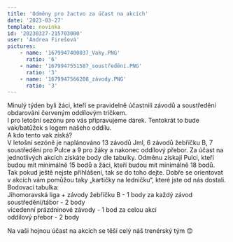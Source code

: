 ```yaml
---
title: 'Odměny pro žactvo za účast na akcích'
date: '2023-03-27'
template: novinka
id: '20230327-215703000'
user: 'Andrea Firešová'
pictures:
    - name: '1679947400037_Vaky.PNG'
      ratio: '6'
    - name: '1679947551587_soustředění.PNG'
      ratio: '3'
    - name: '1679947566208_závody.PNG'
      ratio: '3'
---
```

Minulý týden byli žáci, kteří se pravidelně účastnili závodů a soustředění obdarováni červeným oddílovým tričkem.  
I pro letošní sezónu pro vás připravujeme dárek. Tentokrát to bude vak/batůžek s logem našeho oddílu.  
A kdo tento vak získá?  
V letošní sezóně je naplánováno 13 závodů Jml, 6 závodů žebříčku B, 7 soustředění pro Pulce a 9 pro žáky a nakonec oddílový přebor. Za účast na jednotlivých akcích získáte body dle tabulky. Odměnu získají Pulci, kteří budou mít minimálně 15 bodů a žáci, kteří budou mít minimálně 18 bodů.  
Tak pokud ještě nejste přihlášení, tak se do toho dejte. Dobře se orientovat v akcích vám pomůžou taky „kartičky na ledničku“, které jste od nás dostali.  
Bodovací tabulka:  
Jihomoravská liga + závody žebříčku B - 1 body za každý závod  
soustředění/tábor - 2 body  
vícedenní prázdninové závody - 1 bod za celou akci  
oddílový přebor - 2 body

Na vaši hojnou účast na akcích se těší celý náš trenérský tým 😊
